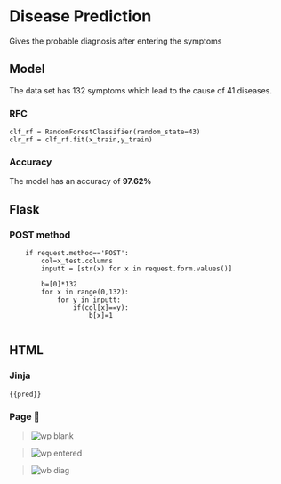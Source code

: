 # Disease Prediction
Gives the probable diagnosis after entering the symptoms

## Model
The data set has 132 symptoms which lead to the cause of 41 diseases.
### RFC
```
clf_rf = RandomForestClassifier(random_state=43)      
clr_rf = clf_rf.fit(x_train,y_train)
```
### Accuracy
The model has an accuracy of **97.62%**


## Flask
### POST method
```
    if request.method=='POST':
        col=x_test.columns
        inputt = [str(x) for x in request.form.values()]

        b=[0]*132
        for x in range(0,132):
            for y in inputt:
                if(col[x]==y):
                    b[x]=1
       
```
## HTML
### Jinja
```
{{pred}}
```
### Page 🍕 
> ![wp blank](https://user-images.githubusercontent.com/68746915/99890950-ab8a2b00-2c8a-11eb-8181-6f02811030d8.png)

> ![wp entered](https://user-images.githubusercontent.com/68746915/99891453-cc08b400-2c8f-11eb-8f2f-1ef1513aa681.png)

> ![wb diag](https://user-images.githubusercontent.com/68746915/99891551-20f8fa00-2c91-11eb-9a68-eb18800563d3.png)
